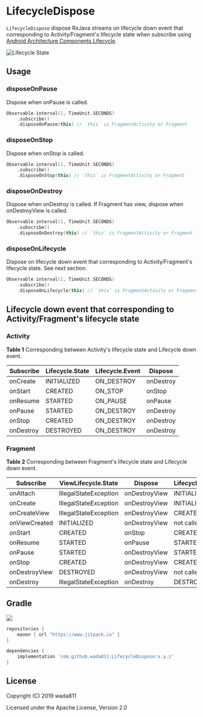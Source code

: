 LifecycleDispose
=====

`LifecycleDispose` dispose RxJava streams on lifecycle down event that corresponding to Activity/Fragment's lifecycle state when subscribe using [Android Architecture Components Lifecycle](https://developer.android.com/topic/libraries/architecture/lifecycle).

![Lifecycle State](https://developer.android.com/images/topic/libraries/architecture/lifecycle-states.svg)

## Usage
### disposeOnPause
Dispose when onPause is called.

```kotlin
Observable.interval(1, TimeUnit.SECONDS)
    .subscribe()
    .disposeOnPause(this) // `this` is FragmentActivity or Fragment
```

### disposeOnStop
Dispose when onStop is called.

```kotlin
Observable.interval(1, TimeUnit.SECONDS)
    .subscribe()
    .disposeOnStop(this) // `this` is FragmentActivity or Fragment
```

### disposeOnDestroy
Dispose when onDestroy is called.
If Fragment has view, dispose when onDestroyView is called.

```kotlin
Observable.interval(1, TimeUnit.SECONDS)
    .subscribe()
    .disposeOnDestroy(this) // `this` is FragmentActivity or Fragment
```

### disposeOnLifecycle
Dispose on lifecycle down event that corresponding to Activity/Fragment's lifecycle state. See next section.

```kotlin
Observable.interval(1, TimeUnit.SECONDS)
    .subscribe()
    .disposeOnLifecycle(this) // `this` is FragmentActivity or Fragment
```

## Lifecycle down event that corresponding to Activity/Fragment's lifecycle state
### Activity

**Table 1** Corresponding between Activity's lifecycle state and Lifecycle down event.

| Subscribe | Lifecycle.State | Lifecycle.Event | Dispose   |
| --------- | --------------- | --------------- | --------- |
| onCreate  | INITIALIZED     | ON_DESTROY      | onDestroy |
| onStart   | CREATED         | ON_STOP         | onStop    |
| onResume  | STARTED         | ON_PAUSE        | onPause   |
| onPause   | STARTED         | ON_DESTROY      | onDestroy |
| onStop    | CREATED         | ON_DESTROY      | onDestroy |
| onDestroy | DESTROYED       | ON_DESTROY      | onDestroy |


### Fragment

**Table 2** Corresponding between Fragment's lifecycle state and Lifecycle down event.

 | Subscribe     | ViewLifecycle.State   | Dispose       | Lifecycle.State | Dispose       |
 | ------------- | --------------------- | ------------- | --------------- | ------------- |
 | onAttach      | IllegalStateException | onDestroyView | INITIALIZED     | onDestroy     |
 | onCreate      | IllegalStateException | onDestroyView | INITIALIZED     | onDestroy     |
 | onCreateView  | IllegalStateException | onDestroyView | CREATED         | onDestroy     |
 | onViewCreated | INITIALIZED           | onDestroyView | not called      | not called    |
 | onStart       | CREATED               | onStop        | CREATED         | onStop        |
 | onResume      | STARTED               | onPause       | STARTED         | onPause       |
 | onPause       | STARTED               | onDestroyView | STARTED         | onDestroy     |
 | onStop        | CREATED               | onDestroyView | CREATED         | onDestroy     |
 | onDestroyView | DESTROYED             | onDestroyView | not called      | not called    |
 | onDestroy     | IllegalStateException | onDestroy     | DESTROYED       | onDestroy     |

## Gradle

[![](https://jitpack.io/v/wada811/LifecycleDispose.svg)](https://jitpack.io/#wada811/LifecycleDispose)

```groovy
repositories {
    maven { url "https://www.jitpack.io" }
}

dependencies {
    implementation 'com.github.wada811:LifecycleDispose:x.y.z'
}
```

## License

Copyright (C) 2019 wada811

Licensed under the Apache License, Version 2.0
